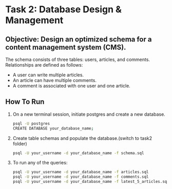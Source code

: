 # Task 2: Database Design & Management

## Objective: Design an optimized schema for a content management system (CMS).

The schema consists of three tables: users, articles, and comments. Relationships are defined as follows:

- A user can write multiple articles.
- An article can have multiple comments.
- A comment is associated with one user and one article.

## How To Run

1. On a new terminal session, initiate postgres and create a new database.
    ```bash
    psql -U postgres
    CREATE DATABASE your_database_name;
    ```
2. Create table schemas and populate the database.(switch to task2 folder)
    ```bash
    psql -U your_username -d your_database_name -f schema.sql
    ```
3. To run any of the queries:
    ```bash
    psql -U your_username -d your_database_name -f articles.sql
    psql -U your_username -d your_database_name -f comments.sql
    psql -U your_username -d your_database_name -f latest_5_articles.sql
    ```